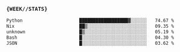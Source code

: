 ### `{WEEK//STATS}` 
<!--START_SECTION:waka-->

```txt
Python                     ██████████████████▓░░░░░░   74.67 %
Nix                        ██▒░░░░░░░░░░░░░░░░░░░░░░   09.35 %
unknown                    █▒░░░░░░░░░░░░░░░░░░░░░░░   05.19 %
Bash                       █░░░░░░░░░░░░░░░░░░░░░░░░   04.30 %
JSON                       █░░░░░░░░░░░░░░░░░░░░░░░░   03.62 %
```

<!--END_SECTION:waka-->
